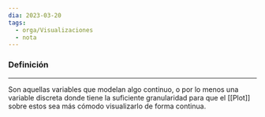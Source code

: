 ```yaml
---
dia: 2023-03-20
tags:
  - orga/Visualizaciones
  - nota
---
```

### Definición
---
Son aquellas variables que modelan algo continuo, o por lo menos una variable discreta donde tiene la suficiente granularidad para que el [[Plot]] sobre estos sea más cómodo visualizarlo de forma continua.